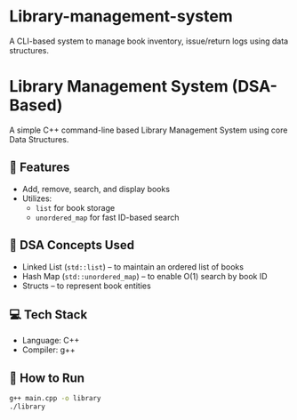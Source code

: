 # Library-management-system
A CLI-based system to manage book inventory, issue/return logs using data structures.
# Library Management System (DSA-Based)

A simple C++ command-line based Library Management System using core Data Structures.

## 🔧 Features
- Add, remove, search, and display books
- Utilizes:
  - `list` for book storage
  - `unordered_map` for fast ID-based search

## 🧠 DSA Concepts Used
- Linked List (`std::list`) – to maintain an ordered list of books
- Hash Map (`std::unordered_map`) – to enable O(1) search by book ID
- Structs – to represent book entities

## 💻 Tech Stack
- Language: C++
- Compiler: g++

## 🚀 How to Run
```bash
g++ main.cpp -o library
./library
